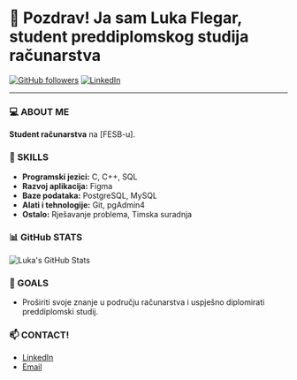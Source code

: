 # 👋 Pozdrav! Ja sam Luka Flegar, student preddiplomskog studija računarstva 

[![GitHub followers](https://img.shields.io/github/followers/lukaflegar?label=Follow&style=social)](https://github.com/lukaflegar)
[![LinkedIn](https://img.shields.io/badge/LinkedIn-Connect-blue?style=flat&logo=linkedin)](https://www.linkedin.com/in/vaš-linkedin)

---

### 💻 ABOUT ME

**Student računarstva** na [FESB-u].

### 🚀 SKILLS

- **Programski jezici:** C, C++, SQL
- **Razvoj aplikacija:** Figma
- **Baze podataka:** PostgreSQL, MySQL
- **Alati i tehnologije:** Git, pgAdmin4
- **Ostalo:** Rješavanje problema, Timska suradnja

### 📊 GitHub STATS

![Luka's GitHub Stats](https://github-readme-stats.vercel.app/api?username=lukaflegar&show_icons=true&theme=radical)


### 🎯 GOALS

- Proširiti svoje znanje u području računarstva i uspješno diplomirati preddiplomski studij.


### 📫 CONTACT!

- [LinkedIn](https://www.linkedin.com/in/lukaflegar/)
- [Email](mailto:lflegar0406@gmail.com)




